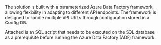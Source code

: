 The solution is built with a parameterized Azure Data Factory framework, allowing flexibility in adapting to different API endpoints. The framework is designed to handle multiple API URLs through configuration stored in a Config DB.

Attached is an SQL script that needs to be executed on the SQL database as a prerequisite before running the Azure Data Factory (ADF) framework.
